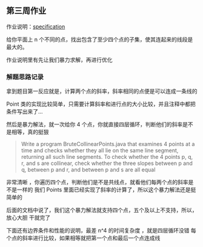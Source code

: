 ## 第三周作业
作业说明：[specification](https://coursera.cs.princeton.edu/algs4/assignments/collinear/specification.php)

给你平面上 n 个不同的点，找出包含了至少四个点的子集，使其连起来的线段是最大的。

作业说明里有先让我们暴力求解，再进行优化

### 解题思路记录
拿到题目第一反应就是，计算两个点的斜率，斜率相同的点便是可以连成一条线的

Point 类的实现比较简单，只需要计算斜率和进行点的大小比较，并且注释中都把条件写出来了...


然后是暴力解法，就一次给你 4 个点，你就直接四层循环，判断他们的斜率是不是相等，真的挺狠

>Write a program BruteCollinearPoints.java that examines 4 points at a time and checks whether they all lie on the same line segment, returning all such line segments. To check whether the 4 points p, q, r, and s are collinear, check whether the three slopes between p and q, between p and r, and between p and s are all equal

非常清晰 ，你遍历四个点，判断他们是不是共线点，就看他们每两个点的斜率是不是一样的
我们 Points 里面已经实现了斜率的计算了，所以这个暴力解法还是挺简单的

后面的文档中说了，我们这个暴力解法就支持四个点，五个及以上不支持，所以，放心大胆 干就完了

下面还有边界条件和性能的说明，最差 n^4  的时间复杂度 ，就是四层循环没错
每个点的斜率进行比较，如果相等就把第一个点和最后一个点连成线

